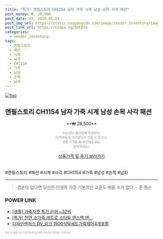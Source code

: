 ```yaml
--- 
title: "특가! 엔필스토리 CH1154 남자 가죽 시계 남성 손목 사각 패션" 
post_money: ₩. 28,500 
post_date: dt. 2020.01.29 
post_img_url: https://static.coupangcdn.com/image/vendor_inventory/images/2019/03/15/16/2/af505744-9c53-48fa-9cac-c26387289ea7.jpg 
post_link_url: https://coupa.ng/bnFEYo 
categories: 
  - vendor_inventory 
tags: 
  - 엔필스토리 
  - 패션 
  - 시계 
  - 사각 
  - CH1154 
  - 가죽 
  - 남성 
  - 손목 
  - 남자 
--- 
```

[![foo](https://static.coupangcdn.com/image/vendor_inventory/images/2019/03/15/16/2/af505744-9c53-48fa-9cac-c26387289ea7.jpg)](https://coupa.ng/bnFEYo) 

## 엔필스토리 CH1154 남자 가죽 시계 남성 손목 사각 패션 
<p style="text-align: center;">**₩ 28,500**</p> 
<p style="text-align: center;"><span style="color: #898c8f; font-family: Georgia,Times,serif; font-size: 0.75em;">2020년01월29일에 작성되어, <br>가격변동 및 추가할인이 있을 수 있으니,<br> 상품 가격을 꼭!확인해주세요.<br>행복하세요~</span> 
</p>	 
<div markdown="0" style="text-align: center;"><a href="https://coupa.ng/bnFEYo" class="btn btn--success">상품가격 및 후기 보러가기</a></div> 
<br><br> 
  #엔필스토리 #패션 #시계 #사각 #CH1154 #가죽 #남성 #손목 #남자 
<hr> 

> 겸손이 없다면 당신은 인생의 가장 기본적인 교훈도 배울 수가 없다. - 존 톰슨 


### POWER LINK

* <a href="https://blog.naver.com/sakai111/221789685325" target="_blank"> [생활] 가죽자켓 특가 순위 ~32위</a>
* <a href="https://blog.naver.com/sakai111/221789510272" target="_blank">[특가] 천연 소가죽 레트로 스타일 맨스백 맨...</a>
* <a href="https://blog.naver.com/santokki14/221781668891" target="_blank">디자인벤처스 DV_링크 1500식탁세트가죽체어4개포함</a>

<span style="color: #898c8f; font-family: Georgia,Times,serif; font-size: 0.55em;">파트너스활동으로 작성자에게 일정액의 커미션이 제공될수 있습니다.</span> 
